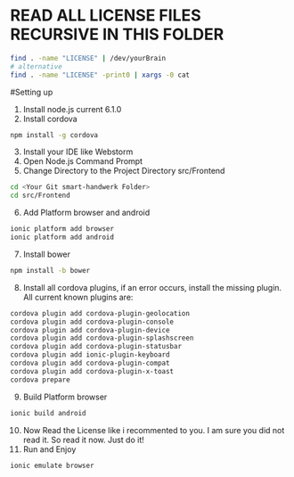 # READ ALL LICENSE FILES RECURSIVE IN THIS FOLDER

```bash
find . -name "LICENSE" | /dev/yourBrain
# alternative
find . -name "LICENSE" -print0 | xargs -0 cat
```

#Setting up

1. Install node.js current 6.1.0
2. Install cordova
```bash
npm install -g cordova
```
3. Install your IDE like Webstorm
4. Open Node.js Command Prompt
5. Change Directory to the Project Directory src/Frontend
```bash
cd <Your Git smart-handwerk Folder>
cd src/Frontend
```
6. Add Platform browser and android
```bash
ionic platform add browser
ionic platform add android
```
7. Install bower
```bash
npm install -b bower
```
8. Install all cordova plugins, if an error occurs, install the missing plugin. All current known plugins are:
```bash
cordova plugin add cordova-plugin-geolocation
cordova plugin add cordova-plugin-console
cordova plugin add cordova-plugin-device
cordova plugin add cordova-plugin-splashscreen
cordova plugin add cordova-plugin-statusbar
cordova plugin add ionic-plugin-keyboard
cordova plugin add cordova-plugin-compat
cordova plugin add cordova-plugin-x-toast
cordova prepare
```
9. Build Platform browser
```bash
ionic build android
```
10. Now Read the License like i recommented to you. I am sure you did not read it. So read it now. Just do it!
11. Run and Enjoy
```bash
ionic emulate browser
```
